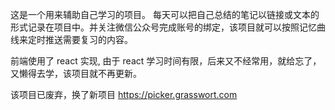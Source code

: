 这是一个用来辅助自己学习的项目。
每天可以把自己总结的笔记以链接或文本的形式记录在项目中。并关注微信公众号完成账号的绑定，该项目就可以按照记忆曲线来定时推送需要复习的内容。

前端使用了 react 实现, 由于 react 学习时间有限，后来又不经常用，就给忘了，又懒得去学，该项目就不再更新。

该项目已废弃，换了新项目 https://picker.grasswort.com

